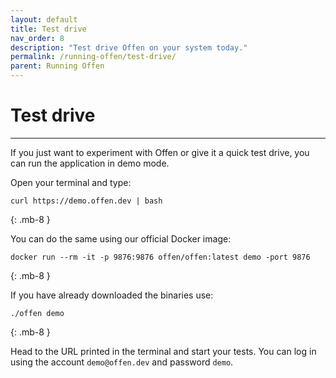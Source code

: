 ```yaml
---
layout: default
title: Test drive
nav_order: 8
description: "Test drive Offen on your system today."
permalink: /running-offen/test-drive/
parent: Running Offen
---
```


# Test drive

---

If you just want to experiment with Offen or give it a quick test drive, you can run the application in demo mode.

Open your terminal and type:

```
curl https://demo.offen.dev | bash  
```
{: .mb-8 }

You can do the same using our official Docker image:

```
docker run --rm -it -p 9876:9876 offen/offen:latest demo -port 9876  
```
{: .mb-8 }

If you have already downloaded the binaries use:

```
./offen demo  
```
{: .mb-8 }

Head to the URL printed in the terminal and start your tests. You can log in using the account `demo@offen.dev` and password `demo`.
